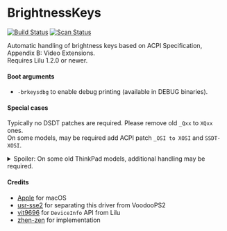 BrightnessKeys
==============
[![Build Status](https://github.com/acidanthera/BrightnessKeys/workflows/CI/badge.svg?branch=master)](https://github.com/acidanthera/BrightnessKeys/actions) [![Scan Status](https://scan.coverity.com/projects/22193/badge.svg?flat=1)](https://scan.coverity.com/projects/22193)

Automatic handling of brightness keys based on ACPI Specification, Appendix B: Video Extensions.  
Requires Lilu 1.2.0 or newer.

#### Boot arguments
- `-brkeysdbg` to enable debug printing (available in DEBUG binaries).

#### Special cases
Typically no DSDT patches are required. Please remove old `_Qxx` to `XQxx` ones.  
On some models, may be required add ACPI patch `_OSI to XOSI` and `SSDT-XOSI`.  

<details>
<summary>Spoiler: On some old ThinkPad models, additional handling may be required.</summary>
<br>
Here is an example for their "brightness up" EC event.

```
Method (_Q14, 0, NotSerialized)
{
    If (^HKEY.MHKK (0x8000))
    {
        ^HKEY.MHKQ (0x1010)                // Vendor-specific event: TP_HKEY_EV_BRGHT_UP
    }

    If (NBCF) // Whether
    {
        If (VIGD)
        {
            Notify (^^^VID.LCD0, 0x86)     // Send 0x86 "Increase Brightness" to integrated graphics
        }
        Else
        {
            Notify (^^^PEG.VID.LCD0, 0x86) // Send 0x86 "Increase Brightness" to discrete graphics
        }
    }
    Else
    {
        Local0 = BRLV                      // Local variable to store current brightness level
        If ((Local0 != 0x0F))
        {
            Local0++
            BRLV = Local0
        }

        If (VIGD)
        {
            UCMS (0x16)                    // SMI access for integrated graphics
            BRNS ()
        }
        Else
        {
            VBRC (Local0)                  // SMI access for discrete graphics
        }

        ^HKEY.MHKQ (0x6050)                // Vendor-specific event: TP_HKEY_EV_BACKLIGHT_CHANGED
    }
}
```

When `NBCF` is set to zero by default, the method will not notify graphics devices and try to adjust brightness directly. To override that, set `NBCF = 0x01` in SSDT hotpatch, or just replace its declaration using a simple patch.

- For DSDT compiled with older iasl, replace `Name (NBCF, 0x00)` to `Name (NBCF, 0x01)`:  
Find: `08 4E424346 0A 00` `// NameOp "NBCF" BytePrefix "00"`  
Repl: `08 4E424346 0A 01` `// NameOp "NBCF" BytePrefix "01"`

- For DSDT compiled with newer iasl, replace `Name (NBCF, Zero)` to `Name (NBCF, One)`:  
Find: `08 4E424346 00` `// NameOp "NBCF" ZeroOp`  
Repl: `08 4E424346 01` `// NameOp "NBCF" OneOp`
</details>

#### Credits
- [Apple](https://www.apple.com) for macOS
- [usr-sse2](https://github.com/usr-sse2) for separating this driver from VoodooPS2
- [vit9696](https://github.com/vit9696) for `DeviceInfo` API from Lilu
- [zhen-zen](https://github.com/zhen-zen) for implementation
